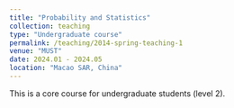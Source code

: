```yaml
---
title: "Probability and Statistics"
collection: teaching
type: "Undergraduate course"
permalink: /teaching/2014-spring-teaching-1
venue: "MUST"
date: 2024.01 - 2024.05
location: "Macao SAR, China"
---
```


This is a core course for undergraduate students (level 2).
